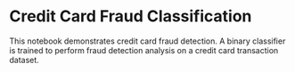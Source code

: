 # Credit Card Fraud Classification

This notebook demonstrates credit card fraud detection. A binary classifier is trained to perform fraud detection analysis on a credit card transaction dataset.
